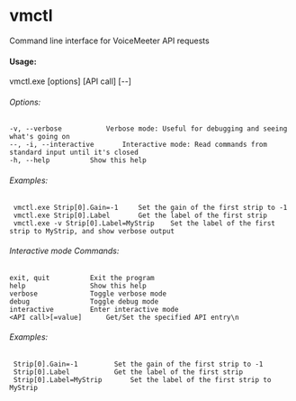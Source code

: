 # vmctl
Command line interface for VoiceMeeter API requests

  #### Usage:
vmctl.exe [options] [API call] [--]
  
  
###### Options:
  
    -v, --verbose			Verbose mode: Useful for debugging and seeing what's going on
    --, -i, --interactive		Interactive mode: Read commands from standard input until it's closed
    -h, --help			Show this help
    
###### Examples:
     vmctl.exe Strip[0].Gain=-1		Set the gain of the first strip to -1
     vmctl.exe Strip[0].Label		Get the label of the first strip
     vmctl.exe -v Strip[0].Label=MyStrip	Set the label of the first strip to MyStrip, and show verbose output
    

###### Interactive mode Commands:
    exit, quit			Exit the program
    help				Show this help
    verbose				Toggle verbose mode
    debug				Toggle debug mode
    interactive			Enter interactive mode
    <API call>[=value]		Get/Set the specified API entry\n

###### Examples:
     Strip[0].Gain=-1		  Set the gain of the first strip to -1
     Strip[0].Label			  Get the label of the first strip
     Strip[0].Label=MyStrip		  Set the label of the first strip to MyStrip

